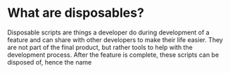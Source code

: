 # What are disposables?

Disposable scripts are things a developer do during development of a feature and
can share with other developers to make their life easier. They are not part of the
final product, but rather tools to help with the development process.
After the feature is complete, these scripts can be disposed of, hence the name
